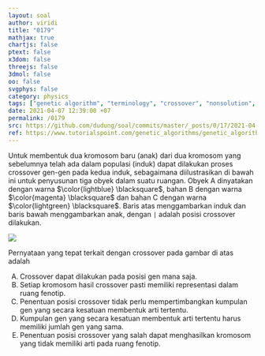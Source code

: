 ```yaml
---
layout: soal
author: viridi
title: "0179"
mathjax: true
chartjs: false
ptext: false
x3dom: false
threejs: false
3dmol: false
oo: false
svgphys: false
category: physics
tags: ["genetic algorithm", "terminology", "crossover", "nonsolution", "fi3201", "2020-2"]
date: 2021-04-07 12:39:00 +07
permalink: /0179
src: https://github.com/dudung/soal/commits/master/_posts/0/17/2021-04-07-ga-terminology-9.md
ref: https://www.tutorialspoint.com/genetic_algorithms/genetic_algorithms_fundamentals.htm
---
```


Untuk membentuk dua kromosom baru (anak) dari dua kromosom yang sebelumnya telah ada dalam populasi (induk) dapat dilakukan proses crossover gen-gen pada kedua induk, sebagaimana diilustrasikan di bawah ini untuk penyusunan tiga obyek dalam suatu ruangan. Obyek A dinyatakan dengan warna $\color{lightblue} \blacksquare$, bahan B dengan warna $\color{magenta} \blacksquare$ dan bahan C dengan warna $\color{lightgreen} \blacksquare$. Baris atas menggambarkan induk dan baris bawah menggambarkan anak, dengan `|` adalah posisi crossover dilakukan.

![]({{site.baseurl}}/assets/img/0/17/0179.png)

Pernyataan yang tepat terkait dengan crossover pada gambar di atas adalah

<ol type="A">
<li>Crossover dapat dilakukan pada posisi gen mana saja.
<li>Setiap kromosom hasil crossover pasti memiliki representasi dalam ruang fenotip.
<li>Penentuan posisi crossover tidak perlu mempertimbangkan kumpulan gen yang secara kesatuan membentuk arti tertentu.
<li>Kumpulan gen yang secara kesatuan membentuk arti tertentu harus memiliki jumlah gen yang sama.
<li>Penentuan posisi crossover yang salah dapat menghasilkan kromosom yang tidak memiliki arti pada ruang fenotip.
